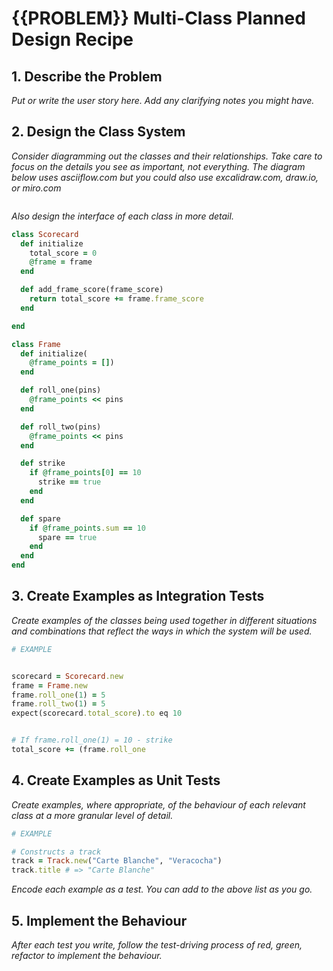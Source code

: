 # {{PROBLEM}} Multi-Class Planned Design Recipe

## 1. Describe the Problem

_Put or write the user story here. Add any clarifying notes you might have._

## 2. Design the Class System

_Consider diagramming out the classes and their relationships. Take care to
focus on the details you see as important, not everything. The diagram below
uses asciiflow.com but you could also use excalidraw.com, draw.io, or miro.com_

```
```

_Also design the interface of each class in more detail._

```ruby
class Scorecard
  def initialize
    total_score = 0
    @frame = frame
  end

  def add_frame_score(frame_score)
    return total_score += frame.frame_score
  end

end

class Frame
  def initialize(
    @frame_points = [])
  end

  def roll_one(pins)
    @frame_points << pins
  end

  def roll_two(pins)
    @frame_points << pins
  end

  def strike
    if @frame_points[0] == 10
      strike == true
    end
  end

  def spare
    if @frame_points.sum == 10
      spare == true
    end
  end
end

```

## 3. Create Examples as Integration Tests

_Create examples of the classes being used together in different situations and
combinations that reflect the ways in which the system will be used._

```ruby
# EXAMPLE


scorecard = Scorecard.new
frame = Frame.new
frame.roll_one(1) = 5
frame.roll_two(1) = 5
expect(scorecard.total_score).to eq 10


# If frame.roll_one(1) = 10 - strike
total_score += (frame.roll_one

```

## 4. Create Examples as Unit Tests

_Create examples, where appropriate, of the behaviour of each relevant class at
a more granular level of detail._

```ruby
# EXAMPLE

# Constructs a track
track = Track.new("Carte Blanche", "Veracocha")
track.title # => "Carte Blanche"
```

_Encode each example as a test. You can add to the above list as you go._

## 5. Implement the Behaviour

_After each test you write, follow the test-driving process of red, green,
refactor to implement the behaviour._
